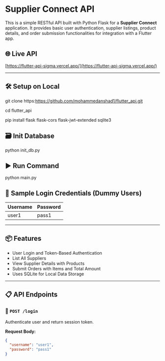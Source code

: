 # Supplier Connect API

This is a simple RESTful API built with Python Flask for a **Supplier Connect** application. It provides basic user authentication, supplier listings, product details, and order submission functionalities for integration with a Flutter app.

## 🌐 Live API

[https://flutter-api-sigma.vercel.app/](https://flutter-api-sigma.vercel.app/)

---

## 🛠️ Setup on Local

git clone https:https://github.com/mohammedanshad1/flutter_api.git

cd flutter_api

pip install flask flask-cors flask-jwt-extended sqlite3

## 🗃️ Init Database

python init_db.py

## ▶️ Run Command

python main.py

## 🔐 Sample Login Credentials (Dummy Users)

| Username | Password |
|----------|----------|
| user1    | pass1    |

---

## 📦 Features

- User Login and Token-Based Authentication
- List All Suppliers
- View Supplier Details with Products
- Submit Orders with Items and Total Amount
- Uses SQLite for Local Data Storage

---

## 📋 API Endpoints

### 🔑 `POST /login`

Authenticate user and return session token.

**Request Body:**
```json
{
  "username": "user1",
  "password": "pass1"
}
